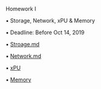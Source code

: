 Homework Ⅰ 

▪ Storage, Network, xPU & Memory

▪ Deadline: Before Oct 14, 2019

▪ [Stroage.md](./Storage.md)

▪ [Network.md](./Network.md)

▪ [xPU](./xPU.md)

▪ [Memory](./Memory.md)

